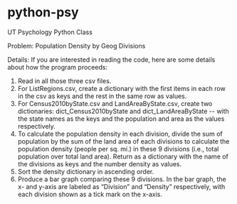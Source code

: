 # python-psy
UT Psychology Python Class


Problem: Population Density by Geog Divisions

Details: If you are interested in reading the code, here are some details about how the program proceeds: 
1.	Read in all those three csv files.
2.	For ListRegions.csv, create a dictionary with the first items in each row in the csv as keys and 
    the rest in the same row as values.
3.	For Census2010byState.csv and LandAreaByState.csv, create two dictionaries: dict_Census2010byState 
    and dict_LandAreaByState -- with the state names as the keys and the population and area as the 
    values respectively. 
4.	To calculate the population density in each division, divide the sum of population by the sum of 
    the land area of each divisions to calculate the population density (people per sq. mi.) in these 
    9 divisions (i.e., total population over total land area). Return as a dictionary with the name 
    of the divisions as keys and the number density as values.
5.	Sort the density dictionary in ascending order.
6.	Produce a bar graph comparing these 9 divisions. In the bar graph, the x- and y-axis are labeled
    as “Division” and “Density” respectively, with each division shown as a tick mark on the x-axis.
